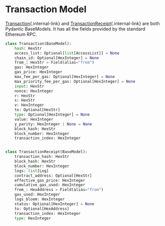# Transaction Model

[Transaction](/api/transaction/){.internal-link} and [TransactionReceipt](/api/transaction_receipt/){.internal-link} are both Pydantic BaseModels.  It has all the fields provided by the standard Ethereum RPC.

```python
class Transaction(BaseModel):
    hash: HexStr
    access_list: Optional[list[AccessList]] = None
    chain_id: Optional[HexInteger] = None
    from_: HexStr = Field(alias="from")
    gas: HexInteger
    gas_price: HexInteger
    max_fee_per_gas: Optional[HexInteger] = None
    max_priority_fee_per_gas: Optional[HexInteger] = None
    input: HexStr
    nonce: HexInteger
    r: HexStr
    s: HexStr
    v: HexInteger
    to: Optional[HexStr]
    type: Optional[HexInteger] = None
    value: HexInteger
    y_parity: HexInteger | None = None
    block_hash: HexStr
    block_number: HexInteger
    transaction_index: HexInteger


class TransactionReceipt(BaseModel):
    transaction_hash: HexStr
    block_hash: HexStr
    block_number: HexInteger
    logs: list[Log]
    contract_address: Optional[HexStr]
    effective_gas_price: HexInteger
    cumulative_gas_used: HexInteger
    from_: HexAddress = Field(alias="from")
    gas_used: HexInteger
    logs_bloom: HexInteger
    status: Optional[HexInteger] = None
    to: Optional[HexAddress]
    transaction_index: HexInteger
    type: HexInteger
```
